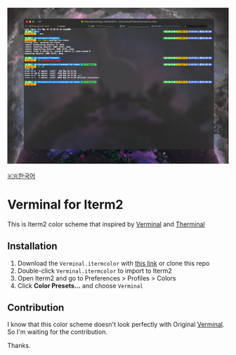 ![Verminal for iterm](screenshot.png)

[🇰🇷한국어](README-KO.md)

# Verminal for Iterm2

This is Iterm2 color scheme that inspired by [Verminal](https://github.com/defringe/verminal) and [Therminal](https://github.com/stleamist/Therminal)

## Installation

1. Download the `Verminal.itermcolor` with [this link](https://github.com/WDever/verminal-for-iterm/releases/latest) or clone this repo
2. Double-click `Verminal.itermcolor` to import to Iterm2
3. Open Iterm2 and go to Preferences > Profiles > Colors
4. Click **Color Presets...** and choose `Verminal`

## Contribution

I know that this color scheme doesn't look perfectly with Original [Verminal](https://github.com/defringe/verminal). So I'm waiting for the contribution.

Thanks.

